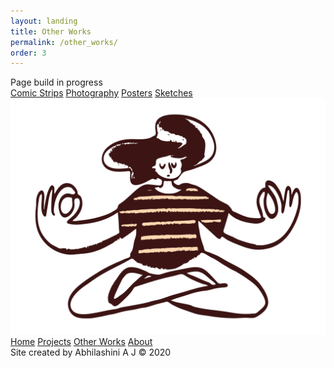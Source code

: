 ```yaml
---
layout: landing
title: Other Works
permalink: /other_works/
order: 3
---
```

<div class="sidenav-container">
	<div class="display-1 wip">Page build in progress</div>
	<div class="sidenav">
		<a href="">Comic Strips</a>
		<a href="">Photography</a>
		<a href="">Posters</a>
		<a href="">Sketches</a>
	</div>
	<div class="gallery-row">
		<div class="gallery-column">
			<!-- <img src="https://images.unsplash.com/photo-1498575637358-821023f27355?ixlib=rb-1.2.1&ixid=MXwxMjA3fDB8MHxwaG90by1wYWdlfHx8fGVufDB8fHw%3D&auto=format&fit=crop&w=1960&q=80">
			<img src="https://images.unsplash.com/photo-1506815444479-bfdb1e96c566?ixid=MXwxMjA3fDB8MHxwaG90by1wYWdlfHx8fGVufDB8fHw%3D&ixlib=rb-1.2.1&auto=format&fit=crop&w=675&q=80">
			<img src="https://images.unsplash.com/photo-1586348943529-beaae6c28db9?ixlib=rb-1.2.1&ixid=MXwxMjA3fDB8MHxwaG90by1wYWdlfHx8fGVufDB8fHw%3D&auto=format&fit=crop&w=658&q=80">
			<img src="https://images.unsplash.com/photo-1485594050903-8e8ee7b071a8?ixlib=rb-1.2.1&ixid=MXwxMjA3fDB8MHxwaG90by1wYWdlfHx8fGVufDB8fHw%3D&auto=format&fit=crop&w=1000&q=80">
			<img src="https://images.unsplash.com/photo-1414541944151-2f3ec1cfd87d?ixid=MXwxMjA3fDB8MHxwaG90by1wYWdlfHx8fGVufDB8fHw%3D&ixlib=rb-1.2.1&auto=format&fit=crop&w=1053&q=80">
			<img src="https://images.unsplash.com/photo-1546842931-886c185b4c8c?ixlib=rb-1.2.1&ixid=MXwxMjA3fDB8MHxwaG90by1wYWdlfHx8fGVufDB8fHw%3D&auto=format&fit=crop&w=632&q=80">
			<img src="https://images.unsplash.com/photo-1502977249166-824b3a8a4d6d?ixlib=rb-1.2.1&ixid=MXwxMjA3fDB8MHxwaG90by1wYWdlfHx8fGVufDB8fHw%3D&auto=format&fit=crop&w=800&q=80">
			<img src="https://images.unsplash.com/photo-1498575637358-821023f27355?ixlib=rb-1.2.1&ixid=MXwxMjA3fDB8MHxwaG90by1wYWdlfHx8fGVufDB8fHw%3D&auto=format&fit=crop&w=1960&q=80">
			<img src="https://images.unsplash.com/photo-1506815444479-bfdb1e96c566?ixid=MXwxMjA3fDB8MHxwaG90by1wYWdlfHx8fGVufDB8fHw%3D&ixlib=rb-1.2.1&auto=format&fit=crop&w=675&q=80">
			<img src="https://images.unsplash.com/photo-1586348943529-beaae6c28db9?ixlib=rb-1.2.1&ixid=MXwxMjA3fDB8MHxwaG90by1wYWdlfHx8fGVufDB8fHw%3D&auto=format&fit=crop&w=658&q=80">
			<img src="https://images.unsplash.com/photo-1485594050903-8e8ee7b071a8?ixlib=rb-1.2.1&ixid=MXwxMjA3fDB8MHxwaG90by1wYWdlfHx8fGVufDB8fHw%3D&auto=format&fit=crop&w=1000&q=80">
			<img src="https://images.unsplash.com/photo-1414541944151-2f3ec1cfd87d?ixid=MXwxMjA3fDB8MHxwaG90by1wYWdlfHx8fGVufDB8fHw%3D&ixlib=rb-1.2.1&auto=format&fit=crop&w=1053&q=80">
			<img src="https://images.unsplash.com/photo-1546842931-886c185b4c8c?ixlib=rb-1.2.1&ixid=MXwxMjA3fDB8MHxwaG90by1wYWdlfHx8fGVufDB8fHw%3D&auto=format&fit=crop&w=632&q=80">
			<img src="https://images.unsplash.com/photo-1502977249166-824b3a8a4d6d?ixlib=rb-1.2.1&ixid=MXwxMjA3fDB8MHxwaG90by1wYWdlfHx8fGVufDB8fHw%3D&auto=format&fit=crop&w=800&q=80">
			<img src="https://images.unsplash.com/photo-1498575637358-821023f27355?ixlib=rb-1.2.1&ixid=MXwxMjA3fDB8MHxwaG90by1wYWdlfHx8fGVufDB8fHw%3D&auto=format&fit=crop&w=1960&q=80">
			<img src="https://images.unsplash.com/photo-1506815444479-bfdb1e96c566?ixid=MXwxMjA3fDB8MHxwaG90by1wYWdlfHx8fGVufDB8fHw%3D&ixlib=rb-1.2.1&auto=format&fit=crop&w=675&q=80">
			<img src="https://images.unsplash.com/photo-1586348943529-beaae6c28db9?ixlib=rb-1.2.1&ixid=MXwxMjA3fDB8MHxwaG90by1wYWdlfHx8fGVufDB8fHw%3D&auto=format&fit=crop&w=658&q=80">
			<img src="https://images.unsplash.com/photo-1485594050903-8e8ee7b071a8?ixlib=rb-1.2.1&ixid=MXwxMjA3fDB8MHxwaG90by1wYWdlfHx8fGVufDB8fHw%3D&auto=format&fit=crop&w=1000&q=80">
			<img src="https://images.unsplash.com/photo-1414541944151-2f3ec1cfd87d?ixid=MXwxMjA3fDB8MHxwaG90by1wYWdlfHx8fGVufDB8fHw%3D&ixlib=rb-1.2.1&auto=format&fit=crop&w=1053&q=80">
			<img src="https://images.unsplash.com/photo-1546842931-886c185b4c8c?ixlib=rb-1.2.1&ixid=MXwxMjA3fDB8MHxwaG90by1wYWdlfHx8fGVufDB8fHw%3D&auto=format&fit=crop&w=632&q=80">
			<img src="https://images.unsplash.com/photo-1502977249166-824b3a8a4d6d?ixlib=rb-1.2.1&ixid=MXwxMjA3fDB8MHxwaG90by1wYWdlfHx8fGVufDB8fHw%3D&auto=format&fit=crop&w=800&q=80">
			<img src="https://images.unsplash.com/photo-1498575637358-821023f27355?ixlib=rb-1.2.1&ixid=MXwxMjA3fDB8MHxwaG90by1wYWdlfHx8fGVufDB8fHw%3D&auto=format&fit=crop&w=1960&q=80">
			<img src="https://images.unsplash.com/photo-1506815444479-bfdb1e96c566?ixid=MXwxMjA3fDB8MHxwaG90by1wYWdlfHx8fGVufDB8fHw%3D&ixlib=rb-1.2.1&auto=format&fit=crop&w=675&q=80">
			<img src="https://images.unsplash.com/photo-1586348943529-beaae6c28db9?ixlib=rb-1.2.1&ixid=MXwxMjA3fDB8MHxwaG90by1wYWdlfHx8fGVufDB8fHw%3D&auto=format&fit=crop&w=658&q=80">
			<img src="https://images.unsplash.com/photo-1485594050903-8e8ee7b071a8?ixlib=rb-1.2.1&ixid=MXwxMjA3fDB8MHxwaG90by1wYWdlfHx8fGVufDB8fHw%3D&auto=format&fit=crop&w=1000&q=80">
			<img src="https://images.unsplash.com/photo-1414541944151-2f3ec1cfd87d?ixid=MXwxMjA3fDB8MHxwaG90by1wYWdlfHx8fGVufDB8fHw%3D&ixlib=rb-1.2.1&auto=format&fit=crop&w=1053&q=80">
			<img src="https://images.unsplash.com/photo-1546842931-886c185b4c8c?ixlib=rb-1.2.1&ixid=MXwxMjA3fDB8MHxwaG90by1wYWdlfHx8fGVufDB8fHw%3D&auto=format&fit=crop&w=632&q=80">
			<img src="https://images.unsplash.com/photo-1502977249166-824b3a8a4d6d?ixlib=rb-1.2.1&ixid=MXwxMjA3fDB8MHxwaG90by1wYWdlfHx8fGVufDB8fHw%3D&auto=format&fit=crop&w=800&q=80"> -->
		</div>
	</div>	
	<img src="/images/MeditatingDoodle.svg" class="gallery-corner-img">
</div>
<nav class="nav">
	<a href="/">Home</a>
	<a href="/projects">Projects</a>
	<a href="{{ page.url | prepend: site.baseurl }}" class="active">Other Works</a>
	<a href="/about">About</a>
</nav>
<span class="copyright">
	Site created by Abhilashini A J &copy; 2020
</span>